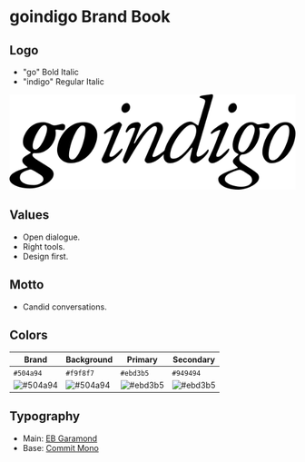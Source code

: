 # goindigo Brand Book

## Logo
- "go" Bold Italic
- "indigo" Regular Italic

 ![Tux, the Linux mascot](/images/logo.svg)

## Values

- Open dialogue.
- Right tools.
- Design first.

## Motto

- Candid conversations.

## Colors
|Brand|Background|Primary|Secondary|
|---|---|---|---|
| `#504a94` | `#f9f8f7` | `#ebd3b5` | `#949494` |
| ![#504a94](https://placehold.co/75x75/504a94/504a94.png) | ![#504a94](https://placehold.co/75x75/f9f8f7/f9f8f7.png) | ![#ebd3b5](https://placehold.co/75x75/ebd3b5/ebd3b5.png) | ![#ebd3b5](https://placehold.co/75x75/949494/949494.png) |

## Typography
- Main: [EB Garamond](https://github.com/CarcajadaArtificial/goindigo-branding/tree/7bde1a8af9157535ee2336f5bbf0886ef007330e/fonts/EB%20Garamond)
- Base: [Commit Mono](https://github.com/CarcajadaArtificial/goindigo-branding/tree/7bde1a8af9157535ee2336f5bbf0886ef007330e/fonts/Commit%20Mono)

